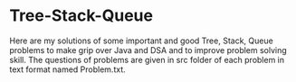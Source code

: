 # Tree-Stack-Queue

Here are my solutions of some important and good Tree, Stack, Queue problems to make grip over Java and DSA and to improve problem solving skill. The questions of problems are given in src folder of each problem in text format named Problem.txt.

